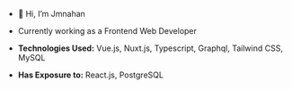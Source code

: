 
- 👋 Hi, I’m Jmnahan

- Currently working as a Frontend Web Developer
-  **Technologies Used:** Vue.js, Nuxt.js, Typescript, Graphql, Tailwind CSS, MySQL
-  **Has Exposure to:** React.js, PostgreSQL

